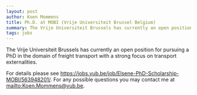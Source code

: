 ```yaml
---
layout: post
author: Koen Mommens
title: Ph.D. at MOBI (Vrije Universiteit Brussel Belgium)
summary: The Vrije Universiteit Brussels has currently an open position for pursuing a PhD in the domain of freight transport with a strong focus on transport externalities. 
tags: jobs
---
```


The Vrije Universiteit Brussels has currently an open position for pursuing a PhD in the domain of freight transport with a strong focus on transport externalities. 

For details please see
<https://jobs.vub.be/job/Elsene-PhD-Scholarship-MOBI/563948201/>. For any possible questions you may contact me at <mailto:Koen.Mommens@vub.be>.

